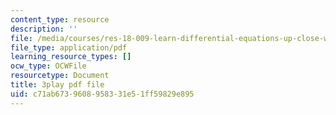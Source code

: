 ```yaml
---
content_type: resource
description: ''
file: /media/courses/res-18-009-learn-differential-equations-up-close-with-gilbert-strang-and-cleve-moler-fall-2015/c71ab6739608958331e51ff59829e895_qJOQOkJ7rI8.pdf
file_type: application/pdf
learning_resource_types: []
ocw_type: OCWFile
resourcetype: Document
title: 3play pdf file
uid: c71ab673-9608-9583-31e5-1ff59829e895
---
```


